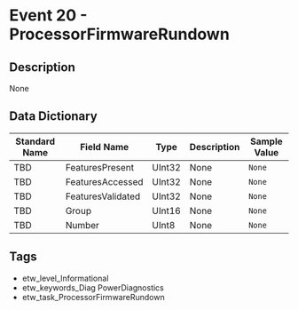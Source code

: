 # Event 20 - ProcessorFirmwareRundown

## Description
None

## Data Dictionary
|Standard Name|Field Name|Type|Description|Sample Value|
|---|---|---|---|---|
|TBD|FeaturesPresent|UInt32|None|`None`|
|TBD|FeaturesAccessed|UInt32|None|`None`|
|TBD|FeaturesValidated|UInt32|None|`None`|
|TBD|Group|UInt16|None|`None`|
|TBD|Number|UInt8|None|`None`|

## Tags
* etw_level_Informational
* etw_keywords_Diag PowerDiagnostics
* etw_task_ProcessorFirmwareRundown